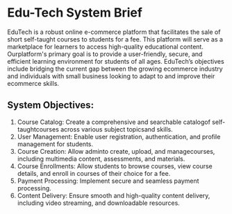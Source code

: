 # Edu-Tech System Brief

EduTech is a robust online e-commerce platform that facilitates the sale of short self-taught courses to students for a fee. This platform will serve as a marketplace for learners to access high-quality educational content. Ourplatform's primary goal is to provide a user-friendly, secure, and efficient learning environment for students of all ages. EduTech’s objectives include bridging the current gap between the growing ecommerce industry and individuals with small business looking to adapt to and improve their ecommerce skills.

## System Objectives:
1. Course Catalog: Create a comprehensive and searchable catalogof self-taughtcourses across various subject topicsand skills.
2. User Management: Enable user registration, authentication, and profile management for students.
3. Course Creation: Allow adminto create, upload, and managecourses, including multimedia content, assessments, and materials.
4. Course Enrollments: Allow students to browse courses, view course details, and enroll in courses of their choice for a fee.
5. Payment Processing: Implement secure and seamless payment processing.
6. Content Delivery: Ensure smooth and high-quality content delivery, including video streaming, and downloadable resources.
